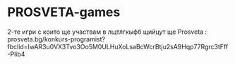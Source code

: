 # PROSVETA-games
2-те игри с които ще участвам в лщтлгкыфб щийцут ще Prosveta : prosveta.bg/konkurs-programist?fbclid=IwAR3u0VX3Tvo3Oo5M0ULHuXoLsaBcWcrBtju2sA9Hqp77Rgrc3tFff-Plib4
